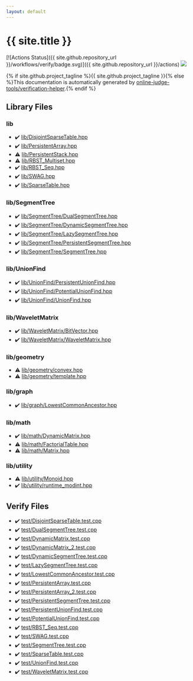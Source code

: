 ```yaml
---
layout: default
---
```


<!-- mathjax config similar to math.stackexchange -->
<script type="text/javascript" async
  src="https://cdnjs.cloudflare.com/ajax/libs/mathjax/2.7.5/MathJax.js?config=TeX-MML-AM_CHTML">
</script>
<script type="text/x-mathjax-config">
  MathJax.Hub.Config({
    TeX: { equationNumbers: { autoNumber: "AMS" }},
    tex2jax: {
      inlineMath: [ ['$','$'] ],
      processEscapes: true
    },
    "HTML-CSS": { matchFontHeight: false },
    displayAlign: "left",
    displayIndent: "2em"
  });
</script>

<script type="text/javascript" src="https://cdnjs.cloudflare.com/ajax/libs/jquery/3.4.1/jquery.min.js"></script>
<script src="https://cdn.jsdelivr.net/npm/jquery-balloon-js@1.1.2/jquery.balloon.min.js" integrity="sha256-ZEYs9VrgAeNuPvs15E39OsyOJaIkXEEt10fzxJ20+2I=" crossorigin="anonymous"></script>
<script type="text/javascript" src="assets/js/copy-button.js"></script>
<link rel="stylesheet" href="assets/css/copy-button.css" />


# {{ site.title }}

[![Actions Status]({{ site.github.repository_url }}/workflows/verify/badge.svg)]({{ site.github.repository_url }}/actions)
<a href="{{ site.github.repository_url }}"><img src="https://img.shields.io/github/last-commit/{{ site.github.owner_name }}/{{ site.github.repository_name }}" /></a>

{% if site.github.project_tagline %}{{ site.github.project_tagline }}{% else %}This documentation is automatically generated by <a href="https://github.com/online-judge-tools/verification-helper">online-judge-tools/verification-helper</a>.{% endif %}

## Library Files

<div id="e8acc63b1e238f3255c900eed37254b8"></div>

### lib

* :heavy_check_mark: <a href="library/lib/DisjointSparseTable.hpp.html">lib/DisjointSparseTable.hpp</a>
* :heavy_check_mark: <a href="library/lib/PersistentArray.hpp.html">lib/PersistentArray.hpp</a>
* :warning: <a href="library/lib/PersistentStack.hpp.html">lib/PersistentStack.hpp</a>
* :warning: <a href="library/lib/RBST_Multiset.hpp.html">lib/RBST_Multiset.hpp</a>
* :heavy_check_mark: <a href="library/lib/RBST_Seq.hpp.html">lib/RBST_Seq.hpp</a>
* :heavy_check_mark: <a href="library/lib/SWAG.hpp.html">lib/SWAG.hpp</a>
* :heavy_check_mark: <a href="library/lib/SparseTable.hpp.html">lib/SparseTable.hpp</a>


<div id="8d75131a1ef4f10f86f251b50b9a3462"></div>

### lib/SegmentTree

* :heavy_check_mark: <a href="library/lib/SegmentTree/DualSegmentTree.hpp.html">lib/SegmentTree/DualSegmentTree.hpp</a>
* :heavy_check_mark: <a href="library/lib/SegmentTree/DynamicSegmentTree.hpp.html">lib/SegmentTree/DynamicSegmentTree.hpp</a>
* :heavy_check_mark: <a href="library/lib/SegmentTree/LazySegmentTree.hpp.html">lib/SegmentTree/LazySegmentTree.hpp</a>
* :heavy_check_mark: <a href="library/lib/SegmentTree/PersistentSegmentTree.hpp.html">lib/SegmentTree/PersistentSegmentTree.hpp</a>
* :heavy_check_mark: <a href="library/lib/SegmentTree/SegmentTree.hpp.html">lib/SegmentTree/SegmentTree.hpp</a>


<div id="d8ce77e7929e89891ebe5f859497af18"></div>

### lib/UnionFind

* :heavy_check_mark: <a href="library/lib/UnionFind/PersistentUnionFind.hpp.html">lib/UnionFind/PersistentUnionFind.hpp</a>
* :heavy_check_mark: <a href="library/lib/UnionFind/PotentialUnionFind.hpp.html">lib/UnionFind/PotentialUnionFind.hpp</a>
* :heavy_check_mark: <a href="library/lib/UnionFind/UnionFind.hpp.html">lib/UnionFind/UnionFind.hpp</a>


<div id="e9d5fea60f5f423df499112093a5df91"></div>

### lib/WaveletMatrix

* :heavy_check_mark: <a href="library/lib/WaveletMatrix/BitVector.hpp.html">lib/WaveletMatrix/BitVector.hpp</a>
* :heavy_check_mark: <a href="library/lib/WaveletMatrix/WaveletMatrix.hpp.html">lib/WaveletMatrix/WaveletMatrix.hpp</a>


<div id="7096d029078708cdbb96f2303d66dee8"></div>

### lib/geometry

* :warning: <a href="library/lib/geometry/convex.hpp.html">lib/geometry/convex.hpp</a>
* :warning: <a href="library/lib/geometry/template.hpp.html">lib/geometry/template.hpp</a>


<div id="6e267a37887a7dcb68cbf7008d6c7e48"></div>

### lib/graph

* :heavy_check_mark: <a href="library/lib/graph/LowestCommonAncestor.hpp.html">lib/graph/LowestCommonAncestor.hpp</a>


<div id="b524a7b47b8ed72180f0e5150ab6d934"></div>

### lib/math

* :heavy_check_mark: <a href="library/lib/math/DynamicMatrix.hpp.html">lib/math/DynamicMatrix.hpp</a>
* :warning: <a href="library/lib/math/FactorialTable.hpp.html">lib/math/FactorialTable.hpp</a>
* :warning: <a href="library/lib/math/Matrix.hpp.html">lib/math/Matrix.hpp</a>


<div id="a6e10e9711dc4788c3e9e6f87d9357db"></div>

### lib/utility

* :warning: <a href="library/lib/utility/Monoid.hpp.html">lib/utility/Monoid.hpp</a>
* :heavy_check_mark: <a href="library/lib/utility/runtime_modint.hpp.html">lib/utility/runtime_modint.hpp</a>


## Verify Files

* :heavy_check_mark: <a href="verify/test/DisjointSparseTable.test.cpp.html">test/DisjointSparseTable.test.cpp</a>
* :heavy_check_mark: <a href="verify/test/DualSegmentTree.test.cpp.html">test/DualSegmentTree.test.cpp</a>
* :heavy_check_mark: <a href="verify/test/DynamicMatrix.test.cpp.html">test/DynamicMatrix.test.cpp</a>
* :heavy_check_mark: <a href="verify/test/DynamicMatrix_2.test.cpp.html">test/DynamicMatrix_2.test.cpp</a>
* :heavy_check_mark: <a href="verify/test/DynamicSegmentTree.test.cpp.html">test/DynamicSegmentTree.test.cpp</a>
* :heavy_check_mark: <a href="verify/test/LazySegmentTree.test.cpp.html">test/LazySegmentTree.test.cpp</a>
* :heavy_check_mark: <a href="verify/test/LowestCommonAncestor.test.cpp.html">test/LowestCommonAncestor.test.cpp</a>
* :heavy_check_mark: <a href="verify/test/PersistentArray.test.cpp.html">test/PersistentArray.test.cpp</a>
* :heavy_check_mark: <a href="verify/test/PersistentArray_2.test.cpp.html">test/PersistentArray_2.test.cpp</a>
* :heavy_check_mark: <a href="verify/test/PersistentSegmentTree.test.cpp.html">test/PersistentSegmentTree.test.cpp</a>
* :heavy_check_mark: <a href="verify/test/PersistentUnionFind.test.cpp.html">test/PersistentUnionFind.test.cpp</a>
* :heavy_check_mark: <a href="verify/test/PotentialUnionFind.test.cpp.html">test/PotentialUnionFind.test.cpp</a>
* :heavy_check_mark: <a href="verify/test/RBST_Seq.test.cpp.html">test/RBST_Seq.test.cpp</a>
* :heavy_check_mark: <a href="verify/test/SWAG.test.cpp.html">test/SWAG.test.cpp</a>
* :heavy_check_mark: <a href="verify/test/SegmentTree.test.cpp.html">test/SegmentTree.test.cpp</a>
* :heavy_check_mark: <a href="verify/test/SparseTable.test.cpp.html">test/SparseTable.test.cpp</a>
* :heavy_check_mark: <a href="verify/test/UnionFind.test.cpp.html">test/UnionFind.test.cpp</a>
* :heavy_check_mark: <a href="verify/test/WaveletMatrix.test.cpp.html">test/WaveletMatrix.test.cpp</a>


